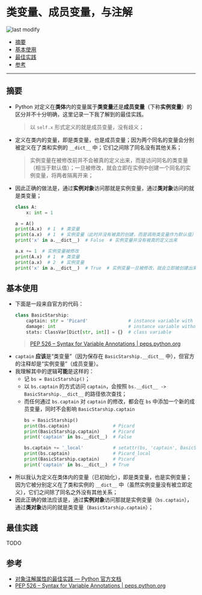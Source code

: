 类变量、成员变量，与注解
===
<!--START_SECTION:badge-->

![last modify](https://img.shields.io/static/v1?label=last%20modify&message=2025-07-08%2016%3A53%3A13&color=yellowgreen&style=flat-square)

<!--END_SECTION:badge-->

- [摘要](#摘要)
- [基本使用](#基本使用)
- [最佳实践](#最佳实践)
- [参考](#参考)

---

## 摘要
- Python 对定义在**类体**内的变量属于**类变量**还是**成员变量**（下称**实例变量**）的区分并不十分明确，这里记录一下我了解到的最佳实践。
    > 以 `self.x` 形式定义的就是成员变量，没有歧义；
- 定义在类内的变量，即是类变量，也是成员变量；因为两个同名的变量会分别被定义在了类和实例的 `__dict__` 中；它们之间除了同名没有其他关系；
    > 实例变量在被修改前并不会被真的定义出来，而是访问同名的类变量（相当于默认值）；一旦被修改，就会立即在实例中创建一个同名的实例变量，将两者隔离开来；
- 因此正确的做法是，通过**实例对象**访问那就是实例变量，通过**类对象**访问的就是类变量；
    ```python
    class A:
        x: int = 1

    a = A()
    print(A.x)  # 1  # 类变量
    print(a.x)  # 1  # 实例变量（此时并没有被真的创建，而是调用类变量作为默认值）
    print('x' in a.__dict__)  # False  # 实例变量并没有被真的定义出来

    a.x += 1  # 实例变量被修改
    print(A.x)  # 1  # 类变量
    print(a.x)  # 2  # 实例变量
    print('x' in a.__dict__)  # True  # 实例变量一旦被修改，就会立即被创建出来
    ``` 


## 基本使用
- 下面是一段来自官方的代码：
    ```python
    class BasicStarship:
        captain: str = 'Picard'               # instance variable with default
        damage: int                           # instance variable without default
        stats: ClassVar[Dict[str, int]] = {}  # class variable
    ``` 
    > [PEP 526 – Syntax for Variable Annotations | peps.python.org](https://peps.python.org/pep-0526/#class-and-instance-variable-annotations)
- `captain` **应该**是“类变量”（因为保存在 `BasicStarship.__dict__` 中），但官方的注释却是“实例变量”（成员变量）。
- 我理解其中的逻辑**可能**是这样的：
    - 记 `bs = BasicStarship()`；
    - 以 `bs.captain` 的方式访问 `captain`，会按照 `bs.__dict__ -> BasicStarship.__dict__` 的路径依次查找；
    - 而任何通过 `bs.captain` 对 `captain` 的修改，都会在 `bs` 中添加一个新的成员变量，同时不会影响 `BasicStarship.captain`
        ```python
        bs = BasicStarship()
        print(bs.captain)                # Picard
        print(BasicStarship.captain)     # Picard
        print('captain' in bs.__dict__)  # False

        bs.captain += '_local'           # setattr(bs, 'captain', BasicStarship.captain + '_local')
        print(bs.captain)                # Picard_local
        print(BasicStarship.captain)     # Picard
        print('captain' in bs.__dict__)  # True
        ``` 
<!-- - 所以可以认为在定义阶段区分**类变量**还是**成员变量**是没有意义的（`ClassVar` 注释也只是辅助，并不会影响运行时），而应该从变量的行为上看属于哪种变量； -->
- 所以我认为定义在类体内的变量（已初始化），即是类变量，也是实例变量；因为它被分别定义在了类和实例的 `__dict__` 中（虽然实例变量没有被立即定义），它们之间除了同名之外没有其他关系；
- 因此正确的做法应该是，通过**实例对象**访问那就是实例变量（`bs.captain`），通过**类对象**访问的就是类变量（`BasicStarship.captain`）；


## 最佳实践
TODO


## 参考
- [对象注解属性的最佳实践 — Python 官方文档](https://docs.python.org/zh-cn/3/howto/annotations.html)
- [PEP 526 – Syntax for Variable Annotations | peps.python.org](https://peps.python.org/pep-0526/#class-and-instance-variable-annotations)